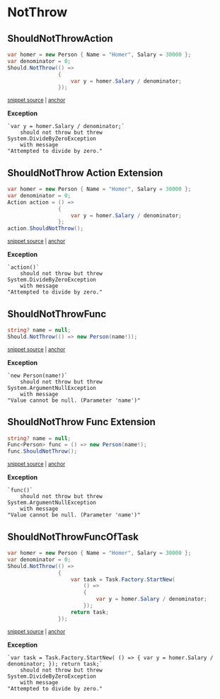 # NotThrow


## ShouldNotThrowAction

<!-- snippet: ShouldNotThrowExamples.ShouldNotThrowAction.codeSample.approved.cs -->
<a id='snippet-ShouldNotThrowExamples.ShouldNotThrowAction.codeSample.approved.cs'></a>
```cs
var homer = new Person { Name = "Homer", Salary = 30000 };
var denominator = 0;
Should.NotThrow(() =>
                {
                    var y = homer.Salary / denominator;
                });
```
<sup><a href='/src/DocumentationExamples/CodeExamples/ShouldNotThrowExamples.ShouldNotThrowAction.codeSample.approved.cs#L1-L6' title='File snippet `ShouldNotThrowExamples.ShouldNotThrowAction.codeSample.approved.cs` was extracted from'>snippet source</a> | <a href='#snippet-ShouldNotThrowExamples.ShouldNotThrowAction.codeSample.approved.cs' title='Navigate to start of snippet `ShouldNotThrowExamples.ShouldNotThrowAction.codeSample.approved.cs`'>anchor</a></sup>
<!-- endSnippet -->

**Exception**

<!-- include: ShouldNotThrowExamples.ShouldNotThrowAction.exceptionText.approved.txt. path: /src/DocumentationExamples/CodeExamples/ShouldNotThrowExamples.ShouldNotThrowAction.exceptionText.approved.txt -->
```
`var y = homer.Salary / denominator;`
    should not throw but threw
System.DivideByZeroException
    with message
"Attempted to divide by zero."
```
<!-- endInclude -->

## ShouldNotThrow Action Extension

<!-- snippet: ShouldNotThrowExamples.ShouldNotThrowActionExtension.codeSample.approved.cs -->
<a id='snippet-ShouldNotThrowExamples.ShouldNotThrowActionExtension.codeSample.approved.cs'></a>
```cs
var homer = new Person { Name = "Homer", Salary = 30000 };
var denominator = 0;
Action action = () =>
                {
                    var y = homer.Salary / denominator;
                };
action.ShouldNotThrow();
```
<sup><a href='/src/DocumentationExamples/CodeExamples/ShouldNotThrowExamples.ShouldNotThrowActionExtension.codeSample.approved.cs#L1-L7' title='File snippet `ShouldNotThrowExamples.ShouldNotThrowActionExtension.codeSample.approved.cs` was extracted from'>snippet source</a> | <a href='#snippet-ShouldNotThrowExamples.ShouldNotThrowActionExtension.codeSample.approved.cs' title='Navigate to start of snippet `ShouldNotThrowExamples.ShouldNotThrowActionExtension.codeSample.approved.cs`'>anchor</a></sup>
<!-- endSnippet -->

**Exception**

<!-- include: ShouldNotThrowExamples.ShouldNotThrowActionExtension.exceptionText.approved.txt. path: /src/DocumentationExamples/CodeExamples/ShouldNotThrowExamples.ShouldNotThrowActionExtension.exceptionText.approved.txt -->
```
`action()`
    should not throw but threw
System.DivideByZeroException
    with message
"Attempted to divide by zero."
```
<!-- endInclude -->

## ShouldNotThrowFunc

<!-- snippet: ShouldNotThrowExamples.ShouldNotThrowFunc.codeSample.approved.cs -->
<a id='snippet-ShouldNotThrowExamples.ShouldNotThrowFunc.codeSample.approved.cs'></a>
```cs
string? name = null;
Should.NotThrow(() => new Person(name!));
```
<sup><a href='/src/DocumentationExamples/CodeExamples/ShouldNotThrowExamples.ShouldNotThrowFunc.codeSample.approved.cs#L1-L2' title='File snippet `ShouldNotThrowExamples.ShouldNotThrowFunc.codeSample.approved.cs` was extracted from'>snippet source</a> | <a href='#snippet-ShouldNotThrowExamples.ShouldNotThrowFunc.codeSample.approved.cs' title='Navigate to start of snippet `ShouldNotThrowExamples.ShouldNotThrowFunc.codeSample.approved.cs`'>anchor</a></sup>
<!-- endSnippet -->

**Exception**

<!-- include: ShouldNotThrowExamples.ShouldNotThrowFunc.exceptionText.approved.txt. path: /src/DocumentationExamples/CodeExamples/ShouldNotThrowExamples.ShouldNotThrowFunc.exceptionText.approved.txt -->
```
`new Person(name!)`
    should not throw but threw
System.ArgumentNullException
    with message
"Value cannot be null. (Parameter 'name')"
```
<!-- endInclude -->


## ShouldNotThrow Func Extension

<!-- snippet: ShouldNotThrowExamples.ShouldNotThrowFuncExtension.codeSample.approved.cs -->
<a id='snippet-ShouldNotThrowExamples.ShouldNotThrowFuncExtension.codeSample.approved.cs'></a>
```cs
string? name = null;
Func<Person> func = () => new Person(name!);
func.ShouldNotThrow();
```
<sup><a href='/src/DocumentationExamples/CodeExamples/ShouldNotThrowExamples.ShouldNotThrowFuncExtension.codeSample.approved.cs#L1-L3' title='File snippet `ShouldNotThrowExamples.ShouldNotThrowFuncExtension.codeSample.approved.cs` was extracted from'>snippet source</a> | <a href='#snippet-ShouldNotThrowExamples.ShouldNotThrowFuncExtension.codeSample.approved.cs' title='Navigate to start of snippet `ShouldNotThrowExamples.ShouldNotThrowFuncExtension.codeSample.approved.cs`'>anchor</a></sup>
<!-- endSnippet -->

**Exception**

<!-- include: ShouldNotThrowExamples.ShouldNotThrowFuncExtension.exceptionText.approved.txt. path: /src/DocumentationExamples/CodeExamples/ShouldNotThrowExamples.ShouldNotThrowFuncExtension.exceptionText.approved.txt -->
```
`func()`
    should not throw but threw
System.ArgumentNullException
    with message
"Value cannot be null. (Parameter 'name')"
```
<!-- endInclude -->

## ShouldNotThrowFuncOfTask

<!-- snippet: ShouldNotThrowExamples.ShouldNotThrowFuncOfTask.codeSample.approved.cs -->
<a id='snippet-ShouldNotThrowExamples.ShouldNotThrowFuncOfTask.codeSample.approved.cs'></a>
```cs
var homer = new Person { Name = "Homer", Salary = 30000 };
var denominator = 0;
Should.NotThrow(() =>
                {
                    var task = Task.Factory.StartNew(
                        () =>
                        {
                            var y = homer.Salary / denominator;
                        });
                    return task;
                });
```
<sup><a href='/src/DocumentationExamples/CodeExamples/ShouldNotThrowExamples.ShouldNotThrowFuncOfTask.codeSample.approved.cs#L1-L11' title='File snippet `ShouldNotThrowExamples.ShouldNotThrowFuncOfTask.codeSample.approved.cs` was extracted from'>snippet source</a> | <a href='#snippet-ShouldNotThrowExamples.ShouldNotThrowFuncOfTask.codeSample.approved.cs' title='Navigate to start of snippet `ShouldNotThrowExamples.ShouldNotThrowFuncOfTask.codeSample.approved.cs`'>anchor</a></sup>
<!-- endSnippet -->

**Exception**

<!-- include: ShouldNotThrowExamples.ShouldNotThrowFuncOfTask.exceptionText.approved.txt. path: /src/DocumentationExamples/CodeExamples/ShouldNotThrowExamples.ShouldNotThrowFuncOfTask.exceptionText.approved.txt -->
```
`var task = Task.Factory.StartNew( () => { var y = homer.Salary / denominator; }); return task;`
    should not throw but threw
System.DivideByZeroException
    with message
"Attempted to divide by zero."
```
<!-- endInclude -->
